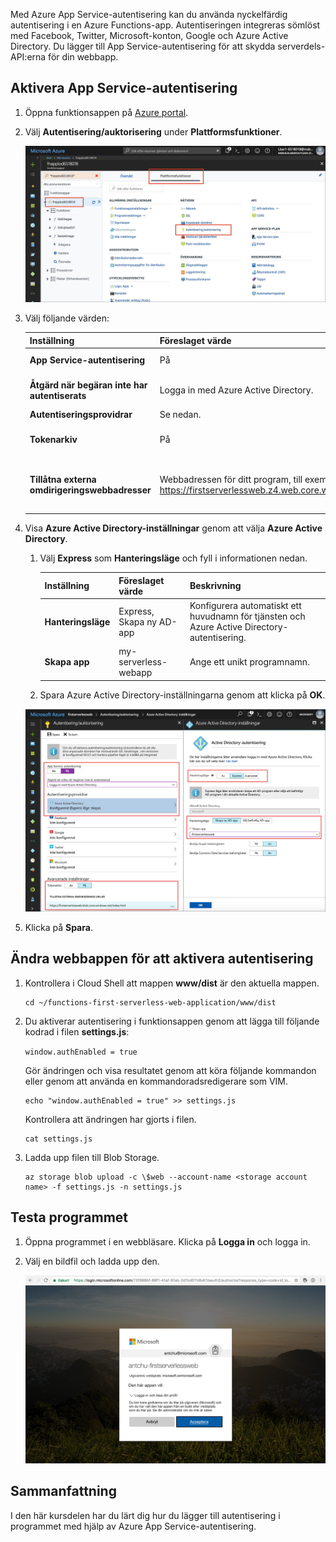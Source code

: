 Med Azure App Service-autentisering kan du använda nyckelfärdig autentisering i en Azure Functions-app. Autentiseringen integreras sömlöst med Facebook, Twitter, Microsoft-konton, Google och Azure Active Directory. Du lägger till App Service-autentisering för att skydda serverdels-API:erna för din webbapp.

## <a name="enable-app-service-authentication"></a>Aktivera App Service-autentisering

1. Öppna funktionsappen på [Azure portal](https://portal.azure.com/?azure-portal=true).

1. Välj **Autentisering/auktorisering** under **Plattformsfunktioner**.

    ![Välja autentisering och auktorisering](../media/6-authorization.jpg)

1. Välj följande värden:
    
    | Inställning      |  Föreslaget värde   | Beskrivning                                        |
    | --- | --- | ---|
    | **App Service-autentisering** | På | Aktivera autentisering. |
    | **Åtgärd när begäran inte har autentiserats** | Logga in med Azure Active Directory. | Välj en konfigurerad autentiseringsmetod (se nedan). |
    | **Autentiseringsprovidrar** | Se nedan. | Se nedan. |
    | **Tokenarkiv** | På | Tillåt att App Service lagrar och hanterar token. |
    | **Tillåtna externa omdirigeringswebbadresser** | Webbadressen för ditt program, till exempel https://firstserverlessweb.z4.web.core.windows.net/. | Webbadresser som App Service kan omdirigera till när en användare har autentiserats. |

1. Visa **Azure Active Directory-inställningar** genom att välja **Azure Active Directory**.

    1. Välj **Express** som **Hanteringsläge** och fyll i informationen nedan.
    
        | Inställning      |  Föreslaget värde   | Beskrivning                                        |
        | --- | --- | ---|
        | **Hanteringsläge** | Express, Skapa ny AD-app | Konfigurera automatiskt ett huvudnamn för tjänsten och Azure Active Directory-autentisering. |
        | **Skapa app** | my-serverless-webapp | Ange ett unikt programnamn. |
    
    1. Spara Azure Active Directory-inställningarna genom att klicka på **OK**.

    ![Inställningar för autentisering, auktorisering och Azure Active Directory](../media/6-create-aad.png)


1. Klicka på **Spara**.


## <a name="modify-the-web-app-to-enable-authentication"></a>Ändra webbappen för att aktivera autentisering

1. Kontrollera i Cloud Shell att mappen **www/dist** är den aktuella mappen.

    ```azurecli
    cd ~/functions-first-serverless-web-application/www/dist
    ```

1. Du aktiverar autentisering i funktionsappen genom att lägga till följande kodrad i filen **settings.js**:

    `window.authEnabled = true`

    Gör ändringen och visa resultatet genom att köra följande kommandon eller genom att använda en kommandoradsredigerare som VIM.

    ```azurecli
    echo "window.authEnabled = true" >> settings.js
    ```

    Kontrollera att ändringen har gjorts i filen.

    ```azurecli
    cat settings.js
    ```

1. Ladda upp filen till Blob Storage.

    ```azurecli
    az storage blob upload -c \$web --account-name <storage account name> -f settings.js -n settings.js
    ```


## <a name="test-the-application"></a>Testa programmet

1. Öppna programmet i en webbläsare. Klicka på **Logga in** och logga in.

1. Välj en bildfil och ladda upp den.

    ![Inloggningssida](../media/6-aad-auth.png)
    

## <a name="summary"></a>Sammanfattning

I den här kursdelen har du lärt dig hur du lägger till autentisering i programmet med hjälp av Azure App Service-autentisering.